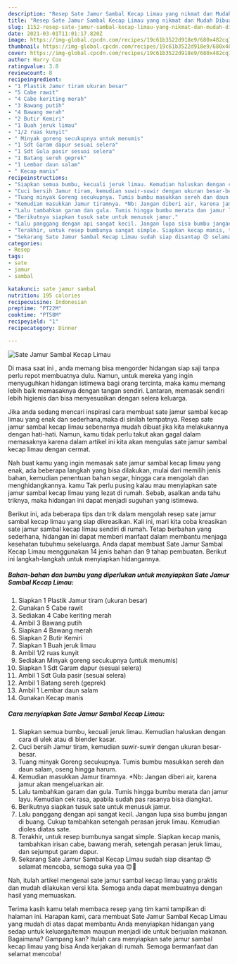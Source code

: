 ```yaml
---
description: "Resep Sate Jamur Sambal Kecap Limau yang nikmat dan Mudah Dibuat"
title: "Resep Sate Jamur Sambal Kecap Limau yang nikmat dan Mudah Dibuat"
slug: 1152-resep-sate-jamur-sambal-kecap-limau-yang-nikmat-dan-mudah-dibuat
date: 2021-03-01T11:01:17.820Z
image: https://img-global.cpcdn.com/recipes/19c61b3522d918e9/680x482cq70/sate-jamur-sambal-kecap-limau-foto-resep-utama.jpg
thumbnail: https://img-global.cpcdn.com/recipes/19c61b3522d918e9/680x482cq70/sate-jamur-sambal-kecap-limau-foto-resep-utama.jpg
cover: https://img-global.cpcdn.com/recipes/19c61b3522d918e9/680x482cq70/sate-jamur-sambal-kecap-limau-foto-resep-utama.jpg
author: Harry Cox
ratingvalue: 3.8
reviewcount: 8
recipeingredient:
- "1 Plastik Jamur tiram ukuran besar"
- "5 Cabe rawit"
- "4 Cabe keriting merah"
- "3 Bawang putih"
- "4 Bawang merah"
- "2 Butir Kemiri"
- "1 Buah jeruk limau"
- "1/2 ruas kunyit"
- " Minyak goreng secukupnya untuk menumis"
- "1 Sdt Garam dapur sesuai selera"
- "1 Sdt Gula pasir sesuai selera"
- "1 Batang sereh geprek"
- "1 Lembar daun salam"
- " Kecap manis"
recipeinstructions:
- "Siapkan semua bumbu, kecuali jeruk limau. Kemudian haluskan dengan cara di ulek atau di blender kasar."
- "Cuci bersih Jamur tiram, kemudian suwir-suwir dengan ukuran besar-besar."
- "Tuang minyak Goreng secukupnya. Tumis bumbu masukkan sereh dan daun salam, oseng hingga harum."
- "Kemudian masukkan Jamur tiramnya. *Nb: Jangan diberi air, karena jamur akan mengeluarkan air."
- "Lalu tambahkan garam dan gula. Tumis hingga bumbu merata dan jamur layu. Kemudian cek rasa, apabila sudah pas rasanya bisa diangkat."
- "Berikutnya siapkan tusuk sate untuk menusuk jamur."
- "Lalu panggang dengan api sangat kecil. Jangan lupa sisa bumbu jangan di buang. Cukup tambahkan setengah perasan jeruk limau. Kemudian dioles diatas sate."
- "Terakhir, untuk resep bumbunya sangat simple. Siapkan kecap manis, tambahkan irisan cabe, bawang merah, setengah perasan jeruk limau, dan sejumput garam dapur."
- "Sekarang Sate Jamur Sambal Kecap Limau sudah siap disantap 😍 selamat mencoba, semoga suka yaa 😊🙏"
categories:
- Resep
tags:
- sate
- jamur
- sambal

katakunci: sate jamur sambal 
nutrition: 195 calories
recipecuisine: Indonesian
preptime: "PT22M"
cooktime: "PT58M"
recipeyield: "1"
recipecategory: Dinner

---
```



![Sate Jamur Sambal Kecap Limau](https://img-global.cpcdn.com/recipes/19c61b3522d918e9/680x482cq70/sate-jamur-sambal-kecap-limau-foto-resep-utama.jpg)

Di masa  saat ini , anda memang bisa mengorder hidangan siap saji tanpa perlu repot membuatnya dulu. Namun, untuk mereka yang ingin menyuguhkan hidangan istimewa bagi orang tercinta, maka kamu memang lebih baik memasaknya dengan tangan sendiri. Lantaran, memasak sendiri lebih higienis dan bisa menyesuaikan dengan selera keluarga.

Jika anda sedang mencari inspirasi cara membuat sate jamur sambal kecap limau yang enak dan sederhana,maka di sinilah tempatnya. Resep sate jamur sambal kecap limau  sebenarnya mudah dibuat jika kita melakukannya dengan hati-hati. Namun, kamu tidak perlu takut akan gagal dalam memasaknya 
karena dalam artikel ini kita akan mengulas sate jamur sambal kecap limau dengan cermat.  



Nah buat kamu yang ingin memasak sate jamur sambal kecap limau yang enak, ada beberapa langkah yang bisa dilakukan, mulai dari memilih jenis bahan, kemudian penentuan bahan segar, hingga cara mengolah dan menghidangkannya. kamu Tak perlu pusing kalau mau menyiapkan sate jamur sambal kecap limau yang lezat di rumah. Sebab, asalkan anda  tahu triknya, maka hidangan ini dapat menjadi suguhan yang istimewa.

Berikut ini, ada beberapa tips dan trik dalam mengolah resep sate jamur sambal kecap limau yang siap dikreasikan. Kali ini, mari kita coba kreasikan sate jamur sambal kecap limau sendiri di rumah. Tetap berbahan yang sederhana, hidangan ini dapat memberi manfaat dalam membantu menjaga kesehatan tubuhmu sekeluarga. Anda dapat membuat Sate Jamur Sambal Kecap Limau menggunakan 14 jenis bahan dan 9 tahap pembuatan. Berikut ini langkah-langkah untuk menyiapkan hidangannya.

<!--inarticleads1-->

##### Bahan-bahan dan bumbu yang diperlukan untuk menyiapkan Sate Jamur Sambal Kecap Limau:

1. Siapkan 1 Plastik Jamur tiram (ukuran besar)
1. Gunakan 5 Cabe rawit
1. Sediakan 4 Cabe keriting merah
1. Ambil 3 Bawang putih
1. Siapkan 4 Bawang merah
1. Siapkan 2 Butir Kemiri
1. Siapkan 1 Buah jeruk limau
1. Ambil 1/2 ruas kunyit
1. Sediakan  Minyak goreng secukupnya (untuk menumis)
1. Siapkan 1 Sdt Garam dapur (sesuai selera)
1. Ambil 1 Sdt Gula pasir (sesuai selera)
1. Ambil 1 Batang sereh (geprek)
1. Ambil 1 Lembar daun salam
1. Gunakan  Kecap manis




<!--inarticleads2-->

##### Cara menyiapkan Sate Jamur Sambal Kecap Limau:

1. Siapkan semua bumbu, kecuali jeruk limau. Kemudian haluskan dengan cara di ulek atau di blender kasar.
1. Cuci bersih Jamur tiram, kemudian suwir-suwir dengan ukuran besar-besar.
1. Tuang minyak Goreng secukupnya. Tumis bumbu masukkan sereh dan daun salam, oseng hingga harum.
1. Kemudian masukkan Jamur tiramnya. *Nb: Jangan diberi air, karena jamur akan mengeluarkan air.
1. Lalu tambahkan garam dan gula. Tumis hingga bumbu merata dan jamur layu. Kemudian cek rasa, apabila sudah pas rasanya bisa diangkat.
1. Berikutnya siapkan tusuk sate untuk menusuk jamur.
1. Lalu panggang dengan api sangat kecil. Jangan lupa sisa bumbu jangan di buang. Cukup tambahkan setengah perasan jeruk limau. Kemudian dioles diatas sate.
1. Terakhir, untuk resep bumbunya sangat simple. Siapkan kecap manis, tambahkan irisan cabe, bawang merah, setengah perasan jeruk limau, dan sejumput garam dapur.
1. Sekarang Sate Jamur Sambal Kecap Limau sudah siap disantap 😍 selamat mencoba, semoga suka yaa 😊🙏




Nah, itulah artikel mengenai  sate jamur sambal kecap limau  yang praktis dan mudah dilakukan versi kita. Semoga anda dapat membuatnya dengan hasil yang memuaskan. 

Terima kasih kamu telah membaca resep yang tim kami tampilkan di halaman ini. Harapan kami, cara membuat  Sate Jamur Sambal Kecap Limau yang mudah di atas dapat membantu Anda menyiapkan hidangan yang sedap untuk keluarga/teman maupun menjadi ide untuk berjualan makanan. Bagaimana? Gampang kan? Itulah cara menyiapkan sate jamur sambal kecap limau yang bisa Anda kerjakan di rumah. Semoga bermanfaat dan selamat mencoba!

